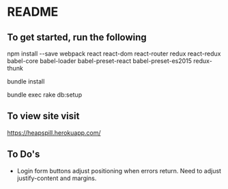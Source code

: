 # README

## To get started, run the following
  npm install --save webpack react react-dom react-router redux react-redux babel-core babel-loader babel-preset-react babel-preset-es2015 redux-thunk

  bundle install

  bundle exec rake db:setup

## To view site visit
https://heapspill.herokuapp.com/


## To Do's

- Login form buttons adjust positioning when errors return. Need to adjust justify-content and margins.
